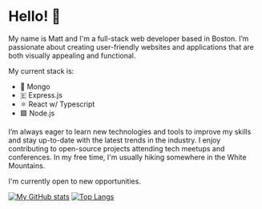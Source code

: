 # Hello! 👋

My name is Matt and I'm a full-stack web developer based in Boston. I’m passionate about creating user-friendly websites and applications that are both  visually appealing and functional.

My current stack is:

- 🍃 Mongo
- 🇪 Express.js
- ⚛️ React w/ Typescript
- 🟩 Node.js 

I’m always eager to learn new technologies and tools to improve my skills and stay up-to-date with the latest trends in the industry. I enjoy contributing to open-source projects attending tech meetups and conferences. In my free time, I'm usually hiking somewhere in the White Mountains.

I'm currently open to new opportunities.

[![My GitHub stats](https://github-readme-stats.vercel.app/api?username=spghtti&hide=stars&theme=tokyonight&show_icons=true)](https://github.com/anuraghazra/github-readme-stats) [![Top Langs](https://github-readme-stats.vercel.app/api/top-langs/?username=spghtti&layout=compact&theme=tokyonight)](https://github.com/anuraghazra/github-readme-stats)
